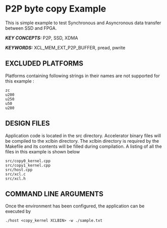 P2P byte copy Example
======================

This is simple example to test Synchronous and Asyncronous data transfer between SSD and FPGA.

***KEY CONCEPTS:*** P2P, SSD, XDMA

***KEYWORDS:*** XCL_MEM_EXT_P2P_BUFFER, pread, pwrite

## EXCLUDED PLATFORMS
Platforms containing following strings in their names are not supported for this example :
```
zc
u200
u250
u50
u280
```

##  DESIGN FILES
Application code is located in the src directory. Accelerator binary files will be compiled to the xclbin directory. The xclbin directory is required by the Makefile and its contents will be filled during compilation. A listing of all the files in this example is shown below

```
src/copy0_kernel.cpp
src/copy1_kernel.cpp
src/host.cpp
src/xcl.c
src/xcl.h
```

##  COMMAND LINE ARGUMENTS
Once the environment has been configured, the application can be executed by
```
./host <copy_kernel XCLBIN> -w ./sample.txt
```

